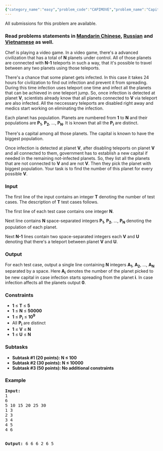 ```yaml
---
{"category_name":"easy","problem_code":"CAPIMOVE","problem_name":"Capital Movement","languages_supported":{"0":"ADA","1":"ASM","2":"BASH","3":"BF","4":"C","5":"C99 strict","6":"CAML","7":"CLOJ","8":"CLPS","9":"CPP 4.3.2","10":"CPP 4.9.2","11":"CPP14","12":"CS2","13":"D","14":"ERL","15":"FORT","16":"FS","17":"GO","18":"HASK","19":"ICK","20":"ICON","21":"JAVA","22":"JS","23":"LISP clisp","24":"LISP sbcl","25":"LUA","26":"NEM","27":"NICE","28":"NODEJS","29":"PAS fpc","30":"PAS gpc","31":"PERL","32":"PERL6","33":"PHP","34":"PIKE","35":"PRLG","36":"PYPY","37":"PYTH","38":"PYTH 3.4","39":"RUBY","40":"SCALA","41":"SCM chicken","42":"SCM guile","43":"SCM qobi","44":"ST","45":"TCL","46":"TEXT","47":"WSPC"},"max_timelimit":1,"source_sizelimit":50000,"problem_author":"cenadar","problem_tester":"iscsi","date_added":"8-08-2015","tags":{"0":"cenadar","1":"data","2":"heap","3":"jan17","4":"sets","5":"simple","6":"sorting","7":"tree"},"editorial_url":"https://discuss.codechef.com/problems/CAPIMOVE","time":{"view_start_date":1484731800,"submit_start_date":1484731800,"visible_start_date":1484731800,"end_date":1735669800},"layout":"problem"}
---
```

<span class="solution-visible-txt">All submissions for this problem are available.</span><h3> Read problems statements in <a target="_blank" href="http://www.codechef.com/download/translated/JAN17/mandarin/CAPIMOVE.pdf">Mandarin Chinese</a>, <a target="_blank" href="http://www.codechef.com/download/translated/JAN17/russian/CAPIMOVE.pdf">Russian</a> and <a target="_blank" href="http://www.codechef.com/download/translated/JAN17/vietnamese/CAPIMOVE.pdf">Vietnamese</a> as well.</h3>

<p>Chef is playing a video game. In a video game, there's a advanced civilization that has a total of <b>N</b> planets under control. All of those planets are connected with <b>N-1</b> teleports in such a way, that it's possible to travel between any two planets using those teleports.</p>

<p>There's a chance that some planet gets infected. In this case it takes 24 hours for civilization to find out infection and prevent it from spreading. During this time infection uses teleport one time and infect all the planets that can be achieved in one teleport jump. So, once infection is detected at planet <b>V</b>, scientists already know that all planets connected to <b>V</b> via teleport are also infected. All the neccessary teleports are disabled right away and medics start working on eliminating the infection.</p>
<p>Each planet has population. Planets are numbered from <b>1</b> to <b>N</b> and their populations are <b>P<sub>1</sub></b>, <b>P<sub>2</sub></b>, ..., <b>P<sub>N</sub></b>. It is known that all the <b>P<sub>i</sub></b> are distinct.</p>

<p>There's a capital among all those planets. The capital is known to have the biggest population.</p>
<p>Once infection is detected at planet <b>V</b>, after disabling teleports on planet <b>V</b> and all connected to them, government has to establish a new capital if needed in the remaining not-infected planets. So, they list all the planets that are not connected to <b>V</b> and are not <b>V</b>. Then they pick the planet with biggest population. Your task is to find the number of this planet for every possible <b>V</b>.</p>

<h3>Input</h3>
<p>The first line of the input contains an integer <b>T</b> denoting the number of test cases. The description of <b>T</b> test cases follows.</p>
<p>The first line of each test case contains one integer <b>N</b>.</p>
<p>Next line contains <b>N</b> space-separated integers <b>P<sub>1</sub></b>, <b>P<sub>2</sub></b>, ..., <b>P<sub>N</sub></b> denoting the population of each planet.</p>
<p>Next <b>N-1</b> lines contain two space-separated integers each <b>V</b> and <b>U</b> denoting that there's a teleport between planet <b>V</b> and <b>U</b>.</p>

<h3>Output</h3>
<p>For each test case, output a single line containing <b>N</b> integers <b>A<sub>1</sub></b>, <b>A<sub>2</sub></b>, ..., <b>A<sub>N</sub></b> separated by a space. Here <b>A<sub>i</sub></b> denotes the number of the planet picked to be new capital in case infection starts spreading from the planet <b>i</b>. In case infection affects all the planets output <b>0</b>.</p>

<h3>Constraints</h3>
<ul>
<li><b>1</b> ≤ <b>T</b> ≤ <b>5</b></li>
<li><b>1</b> ≤ <b>N</b> ≤ <b>50000</b></li>
<li><b>1</b> ≤ <b>P<sub>i</sub></b> ≤ <b>10<sup>9</sup></b></li>
<li>All <b>P<sub>i</sub></b> are distinct</li>
<li><b>1</b> ≤ <b>V</b> ≤ <b>N</b></li>
<li><b>1</b> ≤ <b>U</b> ≤ <b>N</b></li>
</ul>

<h3>Subtasks</h3>
<ul>
<li><b>Subtask #1 (20 points): N ≤ 100</b></li>
<li><b>Subtask #2 (30 points): N ≤ 10000</b></li>
<li><b>Subtask #3 (50 points): No additional constraints</b></li>
</ul>

<h3>Example</h3>
<pre><b>Input:</b>
1
6
5 10 15 20 25 30
1 3
2 3
3 4
4 5
4 6

<b>Output:</b>
6 6 6 2 6 5
</pre>
